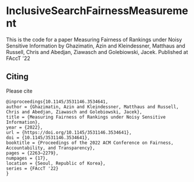 # InclusiveSearchFairnessMeasurement

This is the code for a paper Measuring Fairness of Rankings under Noisy Sensitive Information by Ghazimatin, Azin and Kleindessner, Matthaus and Russell, Chris and Abedjan, Ziawasch and Golebiowski, Jacek. Published at FAccT '22



## Citing
Please cite
```
@inproceedings{10.1145/3531146.3534641,
author = {Ghazimatin, Azin and Kleindessner, Matthaus and Russell, Chris and Abedjan, Ziawasch and Golebiowski, Jacek},
title = {Measuring Fairness of Rankings under Noisy Sensitive Information},
year = {2022},
url = {https://doi.org/10.1145/3531146.3534641},
doi = {10.1145/3531146.3534641},
booktitle = {Proceedings of the 2022 ACM Conference on Fairness, Accountability, and Transparency},
pages = {2263–2279},
numpages = {17},
location = {Seoul, Republic of Korea},
series = {FAccT '22}
}
```